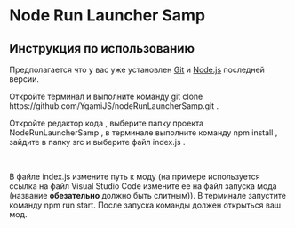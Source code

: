 <h1>Node&nbspRun&nbspLauncher&nbspSamp</h1>
<h2>Инструкция по использованию</h2>
<div>
<p>
  Предполагается что у вас уже установлен <a href="https://git-scm.com/download/">Git</a> и <a href="https://nodejs.org/en/">Node.js</a> последней версии.
</p>
<p>
  Откройте терминал и выполните команду git clone https://github.com/YgamiJS/nodeRunLauncherSamp.git .
  <br/>
  <img src="https://i.imgur.com/FkA5lEQ.png" alt="" />
</p>
<p>
  Откройте редактор кода , выберите папку проекта NodeRunLauncherSamp , в терминале выполните команду npm install , зайдите в папку src и выберите файл index.js .
  <br/>
  <div>
  <img src="https://i.imgur.com/lWknIO9.png" alt="" />
  <img src="https://i.imgur.com/3l6zruE.png" alt="" />
  <img src="https://i.imgur.com/o6MrWaC.png" alt="" />
  </div>
</p>
<p>
  В файле index.js измените путь к моду (на примере используется ссылка на файл Visual Studio Code измените ее на файл запуска мода (название <strong>обезательно</strong> должно быть слитным)). В терминале запустите команду npm run start. После запуска команды должен открыться ваш мод.
  <br/>
  <br/>
  <img src="https://i.imgur.com/BHXdGT6.png" alt="" />
</p>
</div>
